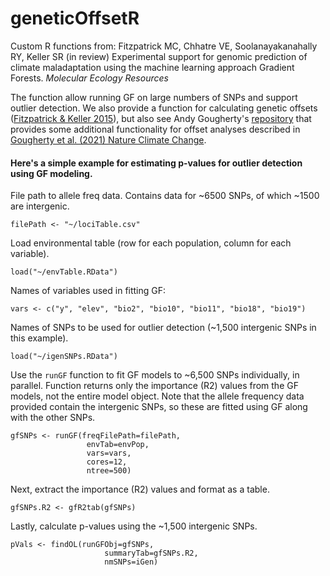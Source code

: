 # geneticOffsetR
Custom R functions from:  Fitzpatrick MC, Chhatre VE, Soolanayakanahally RY, Keller SR (in review) Experimental support for genomic prediction of climate maladaptation using the machine learning approach Gradient Forests. *Molecular Ecology Resources*

The function allow running GF on large numbers of SNPs and support outlier detection. We also provide a function for calculating genetic offsets ([Fitzpatrick & Keller 2015](https://onlinelibrary.wiley.com/doi/abs/10.1111/ele.12376)), but also see Andy Gougherty's [repository](https://github.com/agougher/poplarAdaptiveOffset) that provides some additional functionality for offset analyses described in [Gougherty et al. (2021) Nature Climate Change](https://www.nature.com/articles/s41558-020-00968-6).  

#### Here's a simple example for estimating p-values for outlier detection using GF modeling.

File path to allele freq data. Contains data for ~6500 SNPs, of which ~1500 are intergenic.
```{r}
filePath <- "~/lociTable.csv"
```

Load environmental table (row for each population, column for each variable).
```{r}
load("~/envTable.RData")
```

Names of variables used in fitting GF:
```{r}
vars <- c("y", "elev", "bio2", "bio10", "bio11", "bio18", "bio19")
```

Names of SNPs to be used for outlier detection (~1,500 intergenic SNPs in this example).
```{r}
load("~/igenSNPs.RData")
```

Use the `runGF` function to fit GF models to ~6,500 SNPs individually, in parallel. Function returns only the importance (R2) values from the GF models, not the entire model object. Note that the allele frequency data provided contain the intergenic SNPs, so these are fitted using GF along with the other SNPs.

```{r}
gfSNPs <- runGF(freqFilePath=filePath,
                 envTab=envPop, 
                 vars=vars, 
                 cores=12, 
                 ntree=500)
```

Next, extract the importance (R2) values and format as a table.
```{r}
gfSNPs.R2 <- gfR2tab(gfSNPs)
```

Lastly, calculate p-values using the ~1,500 intergenic SNPs.
```{r}
pVals <- findOL(runGFObj=gfSNPs, 
                     summaryTab=gfSNPs.R2, 
                     nmSNPs=iGen)
```
